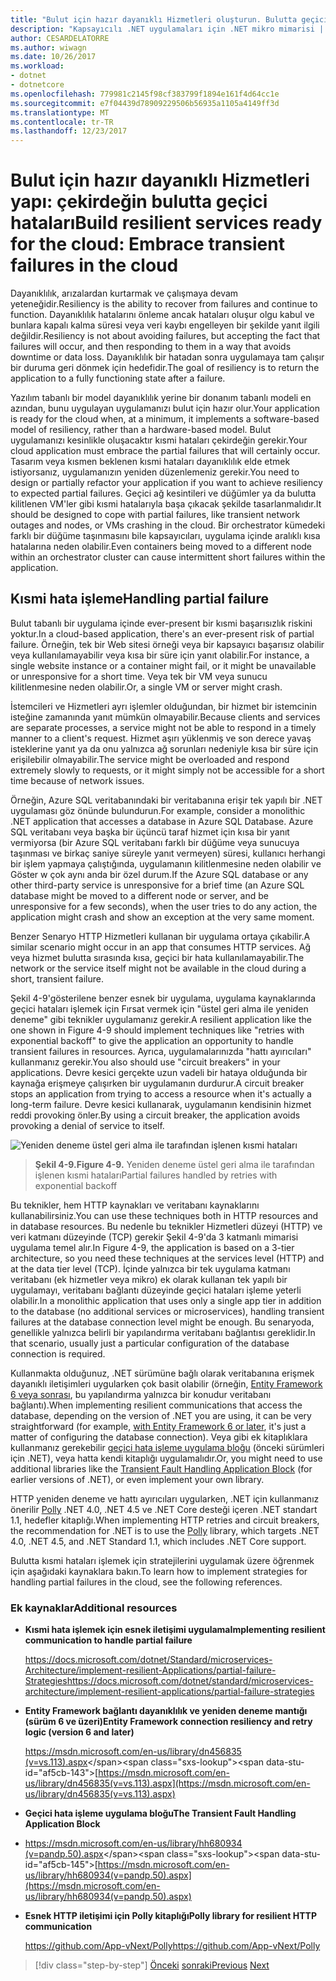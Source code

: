 ```yaml
---
title: "Bulut için hazır dayanıklı Hizmetleri oluşturun. Bulutta geçici hataları çekirdeğin"
description: "Kapsayıcılı .NET uygulamaları için .NET mikro mimarisi | Bulut için hazır dayanıklı Hizmetleri oluşturun. Bulutta geçici hataları çekirdeğin"
author: CESARDELATORRE
ms.author: wiwagn
ms.date: 10/26/2017
ms.workload:
- dotnet
- dotnetcore
ms.openlocfilehash: 779981c2145f98cf383799f1894e161f4d64cc1e
ms.sourcegitcommit: e7f04439d78909229506b56935a1105a4149ff3d
ms.translationtype: MT
ms.contentlocale: tr-TR
ms.lasthandoff: 12/23/2017
---
```

# <a name="build-resilient-services-ready-for-the-cloud-embrace-transient-failures-in-the-cloud"></a><span data-ttu-id="af5cb-105">Bulut için hazır dayanıklı Hizmetleri yapı: çekirdeğin bulutta geçici hataları</span><span class="sxs-lookup"><span data-stu-id="af5cb-105">Build resilient services ready for the cloud: Embrace transient failures in the cloud</span></span> 

<span data-ttu-id="af5cb-106">Dayanıklılık, arızalardan kurtarmak ve çalışmaya devam yeteneğidir.</span><span class="sxs-lookup"><span data-stu-id="af5cb-106">Resiliency is the ability to recover from failures and continue to function.</span></span> <span data-ttu-id="af5cb-107">Dayanıklılık hatalarını önleme ancak hataları oluşur olgu kabul ve bunlara kapalı kalma süresi veya veri kaybı engelleyen bir şekilde yanıt ilgili değildir.</span><span class="sxs-lookup"><span data-stu-id="af5cb-107">Resiliency is not about avoiding failures, but accepting the fact that failures will occur, and then responding to them in a way that avoids downtime or data loss.</span></span> <span data-ttu-id="af5cb-108">Dayanıklılık bir hatadan sonra uygulamaya tam çalışır bir duruma geri dönmek için hedefidir.</span><span class="sxs-lookup"><span data-stu-id="af5cb-108">The goal of resiliency is to return the application to a fully functioning state after a failure.</span></span>

<span data-ttu-id="af5cb-109">Yazılım tabanlı bir model dayanıklılık yerine bir donanım tabanlı modeli en azından, bunu uygulayan uygulamanızı bulut için hazır olur.</span><span class="sxs-lookup"><span data-stu-id="af5cb-109">Your application is ready for the cloud when, at a minimum, it implements a software-based model of resiliency, rather than a hardware-based model.</span></span> <span data-ttu-id="af5cb-110">Bulut uygulamanızı kesinlikle oluşacaktır kısmi hataları çekirdeğin gerekir.</span><span class="sxs-lookup"><span data-stu-id="af5cb-110">Your cloud application must embrace the partial failures that will certainly occur.</span></span> <span data-ttu-id="af5cb-111">Tasarım veya kısmen beklenen kısmi hataları dayanıklılık elde etmek istiyorsanız, uygulamanızın yeniden düzenlemeniz gerekir.</span><span class="sxs-lookup"><span data-stu-id="af5cb-111">You need to design or partially refactor your application if you want to achieve resiliency to expected partial failures.</span></span> <span data-ttu-id="af5cb-112">Geçici ağ kesintileri ve düğümler ya da bulutta kilitlenen VM'ler gibi kısmi hatalarıyla başa çıkacak şekilde tasarlanmalıdır.</span><span class="sxs-lookup"><span data-stu-id="af5cb-112">It should be designed to cope with partial failures, like transient network outages and nodes, or VMs crashing in the cloud.</span></span> <span data-ttu-id="af5cb-113">Bir orchestrator kümedeki farklı bir düğüme taşınmasını bile kapsayıcıları, uygulama içinde aralıklı kısa hatalarına neden olabilir.</span><span class="sxs-lookup"><span data-stu-id="af5cb-113">Even containers being moved to a different node within an orchestrator cluster can cause intermittent short failures within the application.</span></span>

## <a name="handling-partial-failure"></a><span data-ttu-id="af5cb-114">Kısmi hata işleme</span><span class="sxs-lookup"><span data-stu-id="af5cb-114">Handling partial failure</span></span>

<span data-ttu-id="af5cb-115">Bulut tabanlı bir uygulama içinde ever-present bir kısmi başarısızlık riskini yoktur.</span><span class="sxs-lookup"><span data-stu-id="af5cb-115">In a cloud-based application, there's an ever-present risk of partial failure.</span></span> <span data-ttu-id="af5cb-116">Örneğin, tek bir Web sitesi örneği veya bir kapsayıcı başarısız olabilir veya kullanılamayabilir veya kısa bir süre için yanıt olabilir.</span><span class="sxs-lookup"><span data-stu-id="af5cb-116">For instance, a single website instance or a container might fail, or it might be unavailable or unresponsive for a short time.</span></span> <span data-ttu-id="af5cb-117">Veya tek bir VM veya sunucu kilitlenmesine neden olabilir.</span><span class="sxs-lookup"><span data-stu-id="af5cb-117">Or, a single VM or server might crash.</span></span>

<span data-ttu-id="af5cb-118">İstemcileri ve Hizmetleri ayrı işlemler olduğundan, bir hizmet bir istemcinin isteğine zamanında yanıt mümkün olmayabilir.</span><span class="sxs-lookup"><span data-stu-id="af5cb-118">Because clients and services are separate processes, a service might not be able to respond in a timely manner to a client's request.</span></span> <span data-ttu-id="af5cb-119">Hizmet aşırı yüklenmiş ve son derece yavaş isteklerine yanıt ya da onu yalnızca ağ sorunları nedeniyle kısa bir süre için erişilebilir olmayabilir.</span><span class="sxs-lookup"><span data-stu-id="af5cb-119">The service might be overloaded and respond extremely slowly to requests, or it might simply not be accessible for a short time because of network issues.</span></span>

<span data-ttu-id="af5cb-120">Örneğin, Azure SQL veritabanındaki bir veritabanına erişir tek yapılı bir .NET uygulaması göz önünde bulundurun.</span><span class="sxs-lookup"><span data-stu-id="af5cb-120">For example, consider a monolithic .NET application that accesses a database in Azure SQL Database.</span></span> <span data-ttu-id="af5cb-121">Azure SQL veritabanı veya başka bir üçüncü taraf hizmet için kısa bir yanıt vermiyorsa (bir Azure SQL veritabanı farklı bir düğüme veya sunucuya taşınması ve birkaç saniye süreyle yanıt vermeyen) süresi, kullanıcı herhangi bir işlem yapmaya çalıştığında, uygulamanın kilitlenmesine neden olabilir ve Göster w çok aynı anda bir özel durum.</span><span class="sxs-lookup"><span data-stu-id="af5cb-121">If the Azure SQL database or any other third-party service is unresponsive for a brief time (an Azure SQL database might be moved to a different node or server, and be unresponsive for a few seconds), when the user tries to do any action, the application might crash and show an exception at the very same moment.</span></span>

<span data-ttu-id="af5cb-122">Benzer Senaryo HTTP Hizmetleri kullanan bir uygulama ortaya çıkabilir.</span><span class="sxs-lookup"><span data-stu-id="af5cb-122">A similar scenario might occur in an app that consumes HTTP services.</span></span> <span data-ttu-id="af5cb-123">Ağ veya hizmet bulutta sırasında kısa, geçici bir hata kullanılamayabilir.</span><span class="sxs-lookup"><span data-stu-id="af5cb-123">The network or the service itself might not be available in the cloud during a short, transient failure.</span></span>

<span data-ttu-id="af5cb-124">Şekil 4-9'gösterilene benzer esnek bir uygulama, uygulama kaynaklarında geçici hataları işlemek için Fırsat vermek için "üstel geri alma ile yeniden deneme" gibi teknikler uygulamanız gerekir.</span><span class="sxs-lookup"><span data-stu-id="af5cb-124">A resilient application like the one shown in Figure 4-9 should implement techniques like "retries with exponential backoff" to give the application an opportunity to handle transient failures in resources.</span></span> <span data-ttu-id="af5cb-125">Ayrıca, uygulamalarınızda "hattı ayırıcıları" kullanmanız gerekir.</span><span class="sxs-lookup"><span data-stu-id="af5cb-125">You also should use "circuit breakers" in your applications.</span></span> <span data-ttu-id="af5cb-126">Devre kesici gerçekte uzun vadeli bir hataya olduğunda bir kaynağa erişmeye çalışırken bir uygulamanın durdurur.</span><span class="sxs-lookup"><span data-stu-id="af5cb-126">A circuit breaker stops an application from trying to access a resource when it's actually a long-term failure.</span></span> <span data-ttu-id="af5cb-127">Devre kesici kullanarak, uygulamanın kendisinin hizmet reddi provoking önler.</span><span class="sxs-lookup"><span data-stu-id="af5cb-127">By using a circuit breaker, the application avoids provoking a denial of service to itself.</span></span>

![Yeniden deneme üstel geri alma ile tarafından işlenen kısmi hataları](./media/image9.png)

> <span data-ttu-id="af5cb-129">**Şekil 4-9.**</span><span class="sxs-lookup"><span data-stu-id="af5cb-129">**Figure 4-9.**</span></span> <span data-ttu-id="af5cb-130">Yeniden deneme üstel geri alma ile tarafından işlenen kısmi hataları</span><span class="sxs-lookup"><span data-stu-id="af5cb-130">Partial failures handled by retries with exponential backoff</span></span>

<span data-ttu-id="af5cb-131">Bu teknikler, hem HTTP kaynakları ve veritabanı kaynaklarını kullanabilirsiniz.</span><span class="sxs-lookup"><span data-stu-id="af5cb-131">You can use these techniques both in HTTP resources and in database resources.</span></span> <span data-ttu-id="af5cb-132">Bu nedenle bu teknikler Hizmetleri düzeyi (HTTP) ve veri katmanı düzeyinde (TCP) gerekir Şekil 4-9'da 3 katmanlı mimarisi uygulama temel alır.</span><span class="sxs-lookup"><span data-stu-id="af5cb-132">In Figure 4-9, the application is based on a 3-tier architecture, so you need these techniques at the services level (HTTP) and at the data tier level (TCP).</span></span> <span data-ttu-id="af5cb-133">İçinde yalnızca bir tek uygulama katmanı veritabanı (ek hizmetler veya mikro) ek olarak kullanan tek yapılı bir uygulamayı, veritabanı bağlantı düzeyinde geçici hataları işleme yeterli olabilir.</span><span class="sxs-lookup"><span data-stu-id="af5cb-133">In a monolithic application that uses only a single app tier in addition to the database (no additional services or microservices), handling transient failures at the database connection level might be enough.</span></span> <span data-ttu-id="af5cb-134">Bu senaryoda, genellikle yalnızca belirli bir yapılandırma veritabanı bağlantısı gereklidir.</span><span class="sxs-lookup"><span data-stu-id="af5cb-134">In that scenario, usually just a particular configuration of the database connection is required.</span></span>

<span data-ttu-id="af5cb-135">Kullanmakta olduğunuz, .NET sürümüne bağlı olarak veritabanına erişmek dayanıklı iletişimleri uygularken çok basit olabilir (örneğin, [Entity Framework 6 veya sonrası](https://msdn.microsoft.com/library/dn456835(v=vs.113).aspx), bu yapılandırma yalnızca bir konudur veritabanı bağlantı).</span><span class="sxs-lookup"><span data-stu-id="af5cb-135">When implementing resilient communications that access the database, depending on the version of .NET you are using, it can be very straightforward (for example, [with Entity Framework 6 or later](https://msdn.microsoft.com/library/dn456835(v=vs.113).aspx), it's just a matter of configuring the database connection).</span></span> <span data-ttu-id="af5cb-136">Veya gibi ek kitaplıklara kullanmanız gerekebilir [geçici hata işleme uygulama bloğu](https://msdn.microsoft.com/library/hh680934(v=pandp.50).aspx) (önceki sürümleri için .NET), veya hatta kendi kitaplığı uygulamalıdır.</span><span class="sxs-lookup"><span data-stu-id="af5cb-136">Or, you might need to use additional libraries like the [Transient Fault Handling Application Block](https://msdn.microsoft.com/library/hh680934(v=pandp.50).aspx) (for earlier versions of .NET), or even implement your own library.</span></span>

<span data-ttu-id="af5cb-137">HTTP yeniden deneme ve hattı ayırıcıları uygularken, .NET için kullanmanız önerilir [Polly](https://github.com/App-vNext/Polly) .NET 4.0, .NET 4.5 ve .NET Core desteği içeren .NET standart 1.1, hedefler kitaplığı.</span><span class="sxs-lookup"><span data-stu-id="af5cb-137">When implementing HTTP retries and circuit breakers, the recommendation for .NET is to use the [Polly](https://github.com/App-vNext/Polly) library, which targets .NET 4.0, .NET 4.5, and .NET Standard 1.1, which includes .NET Core support.</span></span>

<span data-ttu-id="af5cb-138">Bulutta kısmi hataları işlemek için stratejilerini uygulamak üzere öğrenmek için aşağıdaki kaynaklara bakın.</span><span class="sxs-lookup"><span data-stu-id="af5cb-138">To learn how to implement strategies for handling partial failures in the cloud, see the following references.</span></span>

### <a name="additional-resources"></a><span data-ttu-id="af5cb-139">Ek kaynaklar</span><span class="sxs-lookup"><span data-stu-id="af5cb-139">Additional resources</span></span>

-   <span data-ttu-id="af5cb-140">**Kısmi hata işlemek için esnek iletişimi uygulama**</span><span class="sxs-lookup"><span data-stu-id="af5cb-140">**Implementing resilient communication to handle partial failure**</span></span>

    [<span data-ttu-id="af5cb-141">https://docs.microsoft.com/dotnet/Standard/microservices-Architecture/implement-resilient-Applications/partial-failure-Strategies</span><span class="sxs-lookup"><span data-stu-id="af5cb-141">https://docs.microsoft.com/dotnet/standard/microservices-architecture/implement-resilient-applications/partial-failure-strategies</span></span>](https://docs.microsoft.com/dotnet/standard/microservices-architecture/implement-resilient-applications/partial-failure-strategies)

-   <span data-ttu-id="af5cb-142">**Entity Framework bağlantı dayanıklılık ve yeniden deneme mantığı (sürüm 6 ve üzeri)**</span><span class="sxs-lookup"><span data-stu-id="af5cb-142">**Entity Framework connection resiliency and retry logic (version 6 and later)**</span></span>

    <span data-ttu-id="af5cb-143">[https://msdn.microsoft.com/en-us/library/dn456835 (v=vs.113).aspx](https://msdn.microsoft.com/en-us/library/dn456835(v=vs.113).aspx)</span><span class="sxs-lookup"><span data-stu-id="af5cb-143">[https://msdn.microsoft.com/en-us/library/dn456835(v=vs.113).aspx](https://msdn.microsoft.com/en-us/library/dn456835(v=vs.113).aspx)</span></span>

-   <span data-ttu-id="af5cb-144">**Geçici hata işleme uygulama bloğu**</span><span class="sxs-lookup"><span data-stu-id="af5cb-144">**The Transient Fault Handling Application Block**</span></span>

<!-- -->

-   <span data-ttu-id="af5cb-145">[https://msdn.microsoft.com/en-us/library/hh680934 (v=pandp.50).aspx](https://msdn.microsoft.com/en-us/library/hh680934(v=pandp.50).aspx)</span><span class="sxs-lookup"><span data-stu-id="af5cb-145">[https://msdn.microsoft.com/en-us/library/hh680934(v=pandp.50).aspx](https://msdn.microsoft.com/en-us/library/hh680934(v=pandp.50).aspx)</span></span>

-   <span data-ttu-id="af5cb-146">**Esnek HTTP iletişimi için Polly kitaplığı**</span><span class="sxs-lookup"><span data-stu-id="af5cb-146">**Polly library for resilient HTTP communication**</span></span>

    <span data-ttu-id="af5cb-147">https://github.com/App-vNext/Polly</span><span class="sxs-lookup"><span data-stu-id="af5cb-147">https://github.com/App-vNext/Polly</span></span>

>[!div class="step-by-step"]
<span data-ttu-id="af5cb-148">[Önceki](when-to-deploy-windows-containers-to-azure-container-service-kubernetes.md)
[sonraki](modernize-your-apps-with-monitoring-and-telemetry.md)</span><span class="sxs-lookup"><span data-stu-id="af5cb-148">[Previous](when-to-deploy-windows-containers-to-azure-container-service-kubernetes.md)
[Next](modernize-your-apps-with-monitoring-and-telemetry.md)</span></span>
